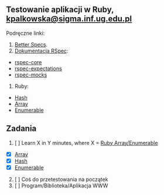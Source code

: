 ## Testowanie aplikacji w Ruby, kpalkowska@sigma.inf.ug.edu.pl


Podręczne linki:

1. [Better Specs](http://betterspecs.org/).
1. [Dokumentacja RSpec](http://rspec.info/):
  - [rspec-core](https://github.com/rspec/rspec-core)
  - [rspec-expectations](https://github.com/rspec/rspec-expectations)
  - [rspec-mocks](https://github.com/rspec/rspec-mocks)
1. Ruby:
  - [Hash](http://ruby-doc.org/core-2.2.3/Hash.html)
  - [Array](http://ruby-doc.org/core-2.2.3/Array.html)
  - [Enumerable](http://ruby-doc.org/core-2.2.3/Enumerable.html)


## Zadania

1. [ ] Learn X in Y minutes, where X = [Ruby Array/Enumerable](/)
  - [x] [Array](ruby.md#tablice)
  - [x] [Hash](ruby.md#hashe)
  - [x] [Enumerable](ruby.md#enumerable)
2. [ ] Coś do przetestowania na początek
3. [ ] Program/Biblioteka/Aplikacja WWW
